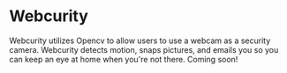# Webcurity

Webcurity utilizes Opencv to allow users to use a webcam as a security camera. Webcurity detects motion, snaps pictures, and emails you so you can keep an eye at home when you're not there. Coming soon!
